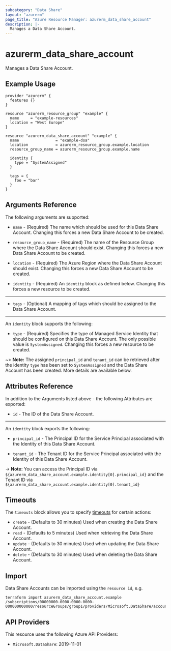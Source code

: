 ```yaml
---
subcategory: "Data Share"
layout: "azurerm"
page_title: "Azure Resource Manager: azurerm_data_share_account"
description: |-
  Manages a Data Share Account.
---
```


# azurerm_data_share_account

Manages a Data Share Account.

## Example Usage

```hcl
provider "azurerm" {
  features {}
}

resource "azurerm_resource_group" "example" {
  name     = "example-resources"
  location = "West Europe"
}

resource "azurerm_data_share_account" "example" {
  name                = "example-dsa"
  location            = azurerm_resource_group.example.location
  resource_group_name = azurerm_resource_group.example.name

  identity {
    type = "SystemAssigned"
  }

  tags = {
    foo = "bar"
  }
}
```

## Arguments Reference

The following arguments are supported:

* `name` - (Required) The name which should be used for this Data Share Account. Changing this forces a new Data Share Account to be created.

* `resource_group_name` - (Required) The name of the Resource Group where the Data Share Account should exist. Changing this forces a new Data Share Account to be created.

* `location` - (Required) The Azure Region where the Data Share Account should exist. Changing this forces a new Data Share Account to be created.

* `identity` - (Required) An `identity` block as defined below. Changing this forces a new resource to be created.

---

* `tags` - (Optional) A mapping of tags which should be assigned to the Data Share Account.

---

An `identity` block supports the following:

* `type` - (Required) Specifies the type of Managed Service Identity that should be configured on this Data Share Account. The only possible value is `SystemAssigned`. Changing this forces a new resource to be created.

~> **Note:** The assigned `principal_id` and `tenant_id` can be retrieved after the identity `type` has been set to `SystemAssigned` and the Data Share Account has been created. More details are available below.

## Attributes Reference

In addition to the Arguments listed above - the following Attributes are exported:

* `id` - The ID of the Data Share Account.

---

An `identity` block exports the following:

* `principal_id` - The Principal ID for the Service Principal associated with the Identity of this Data Share Account.

* `tenant_id` - The Tenant ID for the Service Principal associated with the Identity of this Data Share Account.

-> **Note:** You can access the Principal ID via `${azurerm_data_share_account.example.identity[0].principal_id}` and the Tenant ID via `${azurerm_data_share_account.example.identity[0].tenant_id}`

## Timeouts

The `timeouts` block allows you to specify [timeouts](https://www.terraform.io/language/resources/syntax#operation-timeouts) for certain actions:

* `create` - (Defaults to 30 minutes) Used when creating the Data Share Account.
* `read` - (Defaults to 5 minutes) Used when retrieving the Data Share Account.
* `update` - (Defaults to 30 minutes) Used when updating the Data Share Account.
* `delete` - (Defaults to 30 minutes) Used when deleting the Data Share Account.

## Import

Data Share Accounts can be imported using the `resource id`, e.g.

```shell
terraform import azurerm_data_share_account.example /subscriptions/00000000-0000-0000-0000-000000000000/resourceGroups/group1/providers/Microsoft.DataShare/accounts/account1
```

## API Providers
<!-- This section is generated, changes will be overwritten -->
This resource uses the following Azure API Providers:

* `Microsoft.DataShare`: 2019-11-01
